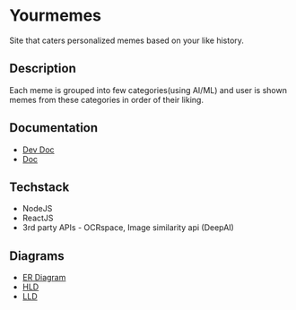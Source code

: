 # Yourmemes
 Site that caters personalized memes based on your like history.

## Description
Each meme is grouped into few categories(using AI/ML) and user is shown memes from these categories in order of their liking. 

## Documentation
* [Dev Doc](https://docs.google.com/document/d/1fDswY0nFL5fJBlDBbFWY-Py2CpBsceFM_UnWux8aRGo/edit)
* [Doc](https://docs.google.com/document/d/10AqFHNRT720gAQdhO9CNfEdbCkaNf5KgoOa8S60N3_4/edit)

## Techstack
* NodeJS
* ReactJS
* 3rd party APIs - OCRspace, Image similarity api (DeepAI)

## Diagrams
* [ER Diagram](https://lucid.app/lucidchart/550820c5-ec4e-49ed-973a-ea0b90b0cc9b/edit?shared=true&page=0_0&invitationId=inv_cf673d37-0d74-4372-89e0-2ace3c578132#)
* [HLD](https://lucid.app/lucidchart/ba9d1f9a-7c51-45a3-9697-aff2b481b38a/edit?shared=true&page=0_0&invitationId=inv_83ac9029-4c8c-4879-9335-049e29afe6e7#)
* [LLD](https://app.diagrams.net/#G1iZwEOWgra-gHswn-veez3-MXrecIcJc6)
